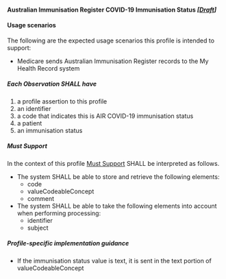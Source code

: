 #### Australian Immunisation Register COVID-19 Immunisation Status *[[Draft](http://hl7.org/fhir/stu3/valueset-publication-status.html)]*

#### **Usage scenarios**
The following are the expected usage scenarios this profile is intended to support:
* Medicare sends Australian Immunisation Register records to the My Health Record system

##### **Each Observation SHALL have**
1.	a profile assertion to this profile 
2.	an identifier
3.	a code that indicates this is AIR COVID-19 immunisation status
4.	a patient
5.	an immunisation status

#####  **Must Support**
In the context of this profile [Must Support](http://hl7.org/fhir/STU3/conformance-rules.html#mustSupport) SHALL be interpreted as follows.
* The system SHALL be able to store and retrieve the following elements:
    * code
    * valueCodeableConcept
    * comment
* The system SHALL be able to take the following elements into account when performing processing:
    * identifier
    * subject

##### **Profile-specific implementation guidance**
* If the immunisation status value is text, it is sent in the text portion of valueCodeableConcept

